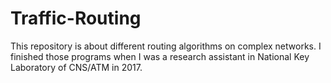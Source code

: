 # Traffic-Routing
This repository is about different routing algorithms on complex networks.
I finished those programs when I was a research assistant in National Key Laboratory of CNS/ATM in 2017.

